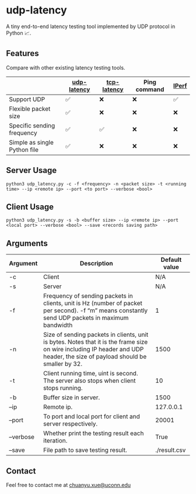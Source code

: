 # udp-latency
A tiny end-to-end latency testing tool implemented by UDP protocol in Python 📈. 



## Features

Compare with other existing latency testing tools.

|                              | [udp-latency](https://github.com/ChuanyuXue/udp-latency) | [tcp-latency](https://github.com/dgzlopes/tcp-latency) | Ping command | [IPerf](https://iperf.fr) |
| ---------------------------- | -------------------------------------------------------- | ------------------------------------------------------ | ------------ | ------------------------- |
| Support UDP                  | ✅                                                        | ❌                                                      | ❌            | ✅                         |
| Flexible packet size         | ✅                                                        | ❌                                                      | ❌            | ❌                         |
| Specific sending frequency   | ✅                                                        | ✅                                                      | ❌            | ❌                         |
| Simple as single Python file | ✅                                                        | ❌                                                      | ❌            | ❌                         |



## Server Usage

`python3 udp_latency.py -c -f <frequency> -n <packet size> -t <running time> --ip <remote ip> --port <to port> --verbose <bool>`



## Client Usage

`python3 udp_latency.py -s -b <buffer size> --ip <remote ip> --port <local port> --verbose <bool> --save <records saving path>`



## Arguments

| Argument | Description                                                  | Default value |
| -------- | ------------------------------------------------------------ | ------------- |
| -c       | Client                                                       | N/A           |
| -s       | Server                                                       | N/A           |
| -f       | Frequency of sending packets in clients, unit is Hz (number of packet per second). -f “m” means constantly send UDP packets in maximum bandwidth | 1             |
| -n       | Size of sending packets in clients, unit is bytes. Notes that it is the frame size on wire including IP header and UDP header, the size of payload should be smaller by 32. | 1500          |
| -t       | Client running time, uint is second. The server also stops when client stops running. | 10            |
| -b       | Buffer size in server.                                       | 1500          |
| –ip      | Remote ip.                                                   | 127.0.0.1     |
| –port    | To port and local port for client and server respectively.   | 20001         |
| –verbose | Whether print the testing result each iteration.             | True          |
| –save    | File path to save testing result.                            | ./result.csv  |



## Contact

Feel free to contact me at chuanyu.xue@uconn.edu
